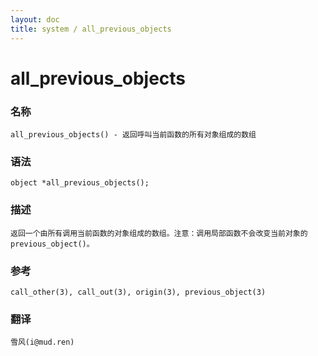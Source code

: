 ```yaml
---
layout: doc
title: system / all_previous_objects
---
```

# all_previous_objects

### 名称

    all_previous_objects() - 返回呼叫当前函数的所有对象组成的数组

### 语法

    object *all_previous_objects();

### 描述

    返回一个由所有调用当前函数的对象组成的数组。注意：调用局部函数不会改变当前对象的 previous_object()。

### 参考

    call_other(3), call_out(3), origin(3), previous_object(3)

### 翻译 ###

    雪风(i@mud.ren)
